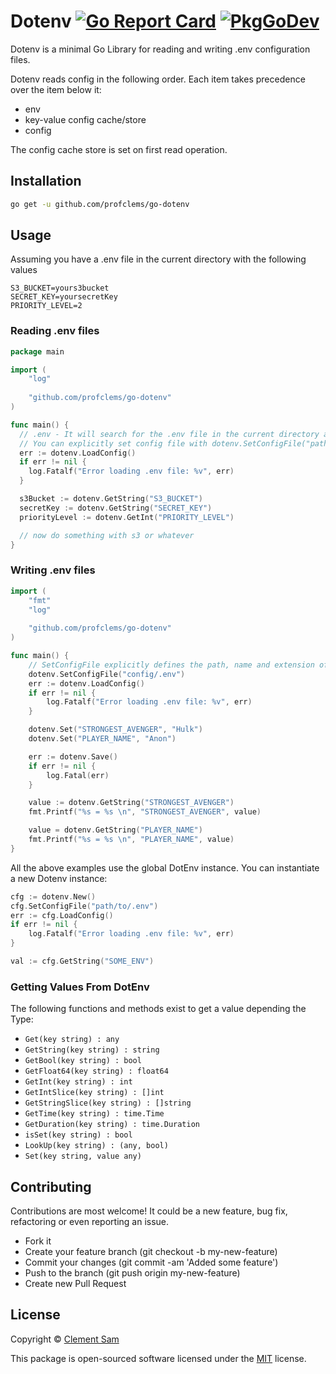 # Dotenv [![Go Report Card](https://goreportcard.com/badge/github.com/profclems/go-dotenv)](https://goreportcard.com/report/github.com/profclems/go-dotenv) [![PkgGoDev](https://pkg.go.dev/badge/mod/github.com/profclems/go-dotenv)](https://pkg.go.dev/mod/github.com/profclems/go-dotenv)

Dotenv is a minimal Go Library for reading and writing .env configuration files.

Dotenv reads config in the following order. Each item takes precedence over the item below it:

- env
- key-value config cache/store
- config

The config cache store is set on first read operation.

## Installation

```sh
go get -u github.com/profclems/go-dotenv
```

## Usage

Assuming you have a .env file in the current directory with the following values
```env
S3_BUCKET=yours3bucket
SECRET_KEY=yoursecretKey
PRIORITY_LEVEL=2
```

### Reading .env files

```go
package main

import (
    "log"
    
    "github.com/profclems/go-dotenv"
)

func main() {
  // .env - It will search for the .env file in the current directory and load it. 
  // You can explicitly set config file with dotenv.SetConfigFile("path/to/file.env")
  err := dotenv.LoadConfig()
  if err != nil {
    log.Fatalf("Error loading .env file: %v", err)
  }

  s3Bucket := dotenv.GetString("S3_BUCKET")
  secretKey := dotenv.GetString("SECRET_KEY")
  priorityLevel := dotenv.GetInt("PRIORITY_LEVEL")

  // now do something with s3 or whatever
}
```

### Writing .env files

```go
import (
	"fmt"
	"log"
	
	"github.com/profclems/go-dotenv"
)

func main() {
	// SetConfigFile explicitly defines the path, name and extension of the config file.
	dotenv.SetConfigFile("config/.env")
    err := dotenv.LoadConfig()
	if err != nil {
		log.Fatalf("Error loading .env file: %v", err)
	}

	dotenv.Set("STRONGEST_AVENGER", "Hulk")
	dotenv.Set("PLAYER_NAME", "Anon")

	err := dotenv.Save()
	if err != nil {
		log.Fatal(err)
	}

	value := dotenv.GetString("STRONGEST_AVENGER")
	fmt.Printf("%s = %s \n", "STRONGEST_AVENGER", value)

	value = dotenv.GetString("PLAYER_NAME")
	fmt.Printf("%s = %s \n", "PLAYER_NAME", value)
}

```

All the above examples use the global DotEnv instance. You can instantiate a new Dotenv instance:

```go
cfg := dotenv.New()
cfg.SetConfigFile("path/to/.env")
err := cfg.LoadConfig()
if err != nil {
	log.Fatalf("Error loading .env file: %v", err)
}

val := cfg.GetString("SOME_ENV")
```

### Getting Values From DotEnv
The following functions and methods exist to get a value depending the Type:

- `Get(key string) : any`
- `GetString(key string) : string`
- `GetBool(key string) : bool`
- `GetFloat64(key string) : float64`
- `GetInt(key string) : int`
- `GetIntSlice(key string) : []int`
- `GetStringSlice(key string) : []string`
- `GetTime(key string) : time.Time`
- `GetDuration(key string) : time.Duration`
- `isSet(key string) : bool`
- `LookUp(key string) : (any, bool)`
- `Set(key string, value any)`

## Contributing
Contributions are most welcome! It could be a new feature, bug fix, refactoring or even reporting an issue.

- Fork it
- Create your feature branch (git checkout -b my-new-feature)
- Commit your changes (git commit -am 'Added some feature')
- Push to the branch (git push origin my-new-feature)
- Create new Pull Request

## License
Copyright © [Clement Sam](http://twitter.com/clems_dev)

This package is open-sourced software licensed under the [MIT](LICENSE) license.
